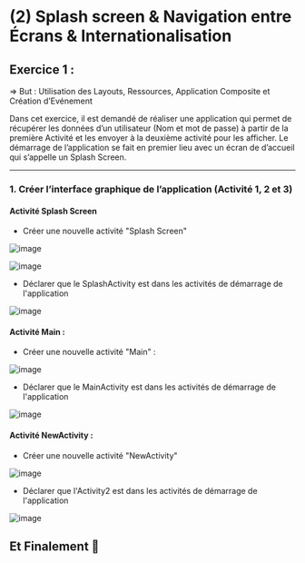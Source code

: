 # (2) Splash screen & Navigation entre Écrans & Internationalisation

## Exercice 1 :
=> But : Utilisation des Layouts, Ressources, Application Composite et Création d’Evénement

Dans cet exercice, il est demandé de réaliser une application qui permet de récupérer les données d’un utilisateur (Nom et mot de passe) à partir de la première Activité et les envoyer à la deuxième activité pour les afficher. Le démarrage de l’application se fait en premier lieu avec un écran de d’accueil qui s’appelle un Splash Screen.
_______________________________________________________________________________________________________________________________________________________________________


### 1. Créer l’interface graphique de l’application (Activité 1, 2 et 3)

   #### Activité Splash Screen
   
   * Créer une nouvelle activité "Splash Screen"
   
   ![image](https://user-images.githubusercontent.com/92756846/222574817-c924db12-8ef3-46dd-a87e-20be015b673f.png)
   
   ![image](https://user-images.githubusercontent.com/92756846/222569210-7f8b6b22-1e0c-4a96-a99b-1cc620f35dd8.png)

   * Déclarer que le SplashActivity est dans les activités de démarrage de l'application
   
   ![image](https://user-images.githubusercontent.com/92756846/222759902-a9586a8b-7021-41db-8cb7-f0fe7c1bc891.png)

   #### Activité Main :
   
   * Créer une nouvelle activité "Main" :
   
   ![image](https://user-images.githubusercontent.com/92756846/222758309-f19cfbe4-3e8f-49b4-a95d-bcbd8f6f702b.png)
   
   * Déclarer que le MainActivity est dans les activités de démarrage de l'application
   
   ![image](https://user-images.githubusercontent.com/92756846/222759999-debac869-1bb4-4c88-97b3-046f0044fc3d.png)
   
   #### Activité NewActivity :
   
   * Créer une nouvelle activité "NewActivity"
   
   ![image](https://user-images.githubusercontent.com/92756846/222758806-25af392c-288b-423f-a940-27fa4e718472.png)
   
   * Déclarer que l'Activity2 est dans les activités de démarrage de l'application
   
   ![image](https://user-images.githubusercontent.com/92756846/222759675-a6429565-4a5d-43c0-920b-cc79e884168c.png)




## Et Finalement 🤗

